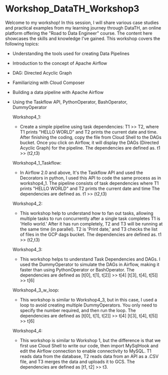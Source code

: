 # Workshop_DataTH_Workshop3
Welcome to my workshop! In this session, I will share various case studies and practical examples from my learning journey through DataTH, an online platform offering the "Road to Data Engineer" course. The content here showcases the skills and knowledge I’ve gained. This workshop covers the following topics:

  - Understanding the tools used for creating Data Pipelines
  - Introduction to the concept of Apache Airflow
  - DAG: Directed Acyclic Graph
  - Familiarizing with Cloud Composer
  - Building a data pipeline with Apache Airflow
  - Using the Taskflow API, PythonOperator, BashOperator, DummyOperator


    Workshop4_1:
      - Create a simple pipeline using task dependencies: T1 >> T2, where T1 prints "HELLO WORLD" and T2 prints the current date and time.
        After finishing the coding, copy the file from Cloud Shell to the DAGs bucket.
        Once you click on Airflow, it will display the DAGs (Directed Acyclic Graph) for the pipeline.
        The dependencies are defined as.
        t1 >> (t2,t3)
    
    Workshop4_1_Taskflow:
      - In Airflow 2.0 and above, It's the Taskflow API and used the Decorators in python, I used this API to code the same process as in workshop4_1.
        The pipeline consists of task dependencies where T1 prints "HELLO WORLD" and T2 prints the current date and time
        The dependencies are defined as.
        t1 >> (t2,t3)

    Workshop4_2:
      - This workshop help to understand how to fan out tasks, allowing multiple tasks to run concurrently after a single task completes
        T1 is 'Hello world.' After it has run completely, T2 and T3 will be running at the same time (in parallel). T2 is 'Print date,' and T3 checks the list
        of   files
        in the GCP dags bucket.
        The dependencies are defined as.
        t1 >> (t2,t3)

    Workshop4_3:
      - This workshop helps to understand Task Dependencies and DAGs. I used the DummyOperator to simulate the DAGs in Airflow, making it faster than using PythonOperator or BashOperator.
        The dependencies are defined as
        [t[0], t[1], t[2]] >> t[4]
        [t[3], t[4], t[5]] >> t[6]
    
    Workshop4_3_w_loop:
      - This workshop is similar to Workshop4_3, but in this case, I used a loop to avoid creating multiple DummyOperators. You only need to specify the number required, and then run the loop.
        The dependencies are defined as
        [t[0], t[1], t[2]] >> t[4]
        [t[3], t[4], t[5]] >> t[6]

    Workshop4_4:
      - This workshop is similar to Workshop 1, but the difference is that we first use Cloud Shell to write our code, then import MySqlHook and edit the Airflow connection to enable connectivity to MySQL.
        T1 reads data from the database, T2 reads data from an API as a .CSV file, and T3 merges the data and uploads it to GCS.
        The dependencies are defined as
        [t1, t2] >> t3.
      
